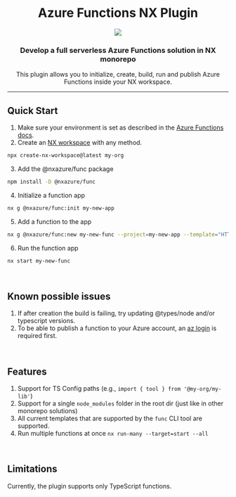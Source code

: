 <h1 align="center">Azure Functions NX Plugin</h1>
<p align="center">
  <img src="https://raw.githubusercontent.com/AlexPshul/nxazure/master/packages/func/TitleLogo.png" />
</p>
<h3 align="center">
  Develop a full serverless Azure Functions solution in NX monorepo
</h3>
<p align="center">
This plugin allows you to initialize, create, build, run and publish Azure Functions inside your NX workspace.
</p>
<hr>

## Quick Start

1. Make sure your environment is set as described in the [Azure Functions docs](https://learn.microsoft.com/en-us/azure/azure-functions/create-first-function-vs-code-typescript#configure-your-environment).
2. Create an [NX workspace](https://nx.dev/getting-started/intro) with any method.

```bash
npx create-nx-workspace@latest my-org
```

3. Add the @nxazure/func package

```bash
npm install -D @nxazure/func
```

4. Initialize a function app

```bash
nx g @nxazure/func:init my-new-app
```

5. Add a function to the app

```bash
nx g @nxazure/func:new my-new-func --project=my-new-app --template="HTTP trigger"
```

6. Run the function app

```bash
nx start my-new-func
```

<br/>

## Known possible issues

1. If after creation the build is failing, try updating @types/node and/or typescript versions.
2. To be able to publish a function to your Azure account, an [az login](https://learn.microsoft.com/en-us/cli/azure/authenticate-azure-cli) is required first.

<br/>

## Features

1. Support for TS Config paths (e.g., `import { tool } from '@my-org/my-lib'`)
2. Support for a single `node_modules` folder in the root dir (just like in other monorepo solutions)
3. All current templates that are supported by the `func` CLI tool are supported.
4. Run multiple functions at once `nx run-many --target=start --all`

<br/>

## Limitations

Currently, the plugin supports only TypeScript functions.
